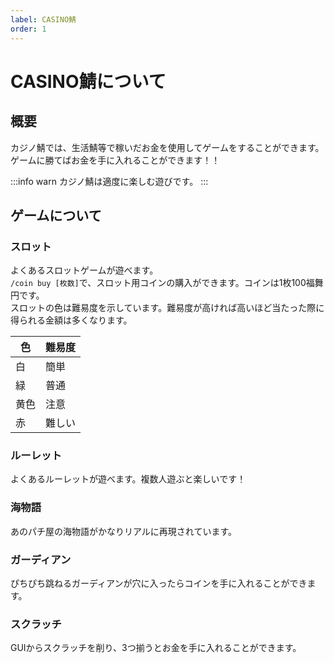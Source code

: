 ```yaml
---
label: CASINO鯖
order: 1
---
```

# CASINO鯖について

## 概要

カジノ鯖では、生活鯖等で稼いだお金を使用してゲームをすることができます。ゲームに勝てばお金を手に入れることができます！！

:::info warn
カジノ鯖は適度に楽しむ遊びです。
:::

## ゲームについて

### スロット
よくあるスロットゲームが遊べます。  
`/coin buy [枚数]`で、スロット用コインの購入ができます。コインは1枚100福舞円です。  
スロットの色は難易度を示しています。難易度が高ければ高いほど当たった際に得られる金額は多くなります。  

|色|難易度|
|---|---|
|白|簡単|
|緑|普通|
|黄色|注意|
|赤|難しい|

### ルーレット
よくあるルーレットが遊べます。複数人遊ぶと楽しいです！


### 海物語
あのパチ屋の海物語がかなりリアルに再現されています。


### ガーディアン
ぴちぴち跳ねるガーディアンが穴に入ったらコインを手に入れることができます。


### スクラッチ
GUIからスクラッチを削り、3つ揃うとお金を手に入れることができます。
